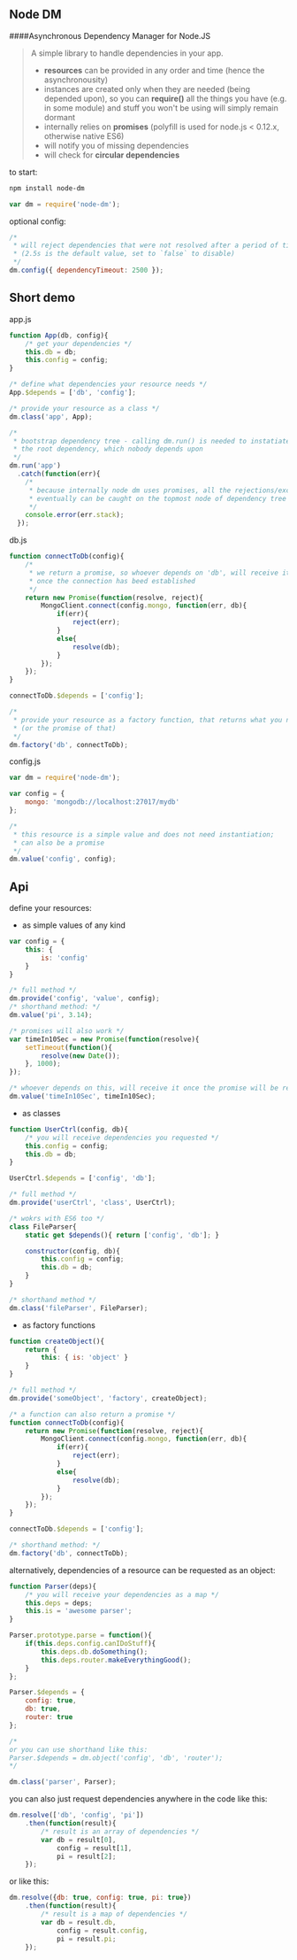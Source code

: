 Node DM
-------
####Asynchronous Dependency Manager for Node.JS

> A simple library to handle dependencies in your app. 
> - **resources** can be provided in any order and time (hence the asynchronousity)
> - instances are created only when they are needed (being depended upon), so you can **require()** all the things you have (e.g. in some module) and stuff you won't be using will simply remain dormant
> - internally relies on **promises** (polyfill is used for node.js < 0.12.x, otherwise native ES6)
> - will notify you of missing dependencies
> - will check for **circular dependencies**

to start:
```sh
npm install node-dm
```

```js
var dm = require('node-dm');
```

optional config:
```js
/*
 * will reject dependencies that were not resolved after a period of time
 * (2.5s is the default value, set to `false` to disable)
 */
dm.config({ dependencyTimeout: 2500 });
```

Short demo
----------

app.js
```js
function App(db, config){
	/* get your dependencies */
	this.db = db;
	this.config = config;
}

/* define what dependencies your resource needs */
App.$depends = ['db', 'config'];

/* provide your resource as a class */
dm.class('app', App);

/* 
 * bootstrap dependency tree - calling dm.run() is needed to instatiate
 * the root dependency, which nobody depends upon 
 */
dm.run('app')
  .catch(function(err){
    /* 
     * because internally node dm uses promises, all the rejections/exceptions
     * eventually can be caught on the topmost node of dependency tree
     */
    console.error(err.stack);
  });
```

db.js
```js
function connectToDb(config){
    /* 
     * we return a promise, so whoever depends on 'db', will receive it
     * once the connection has beed established
     */
    return new Promise(function(resolve, reject){
        MongoClient.connect(config.mongo, function(err, db){
            if(err){
                reject(err);
            }
            else{
                resolve(db);
            }
        });
    });
}

connectToDb.$depends = ['config'];

/* 
 * provide your resource as a factory function, that returns what you need
 * (or the promise of that)
 */
dm.factory('db', connectToDb);
```

config.js
```js
var dm = require('node-dm');

var config = {
	mongo: 'mongodb://localhost:27017/mydb'
};

/* 
 * this resource is a simple value and does not need instantiation; 
 * can also be a promise 
 */
dm.value('config', config);
```

Api
---

define your resources:

* as simple values of any kind

```js
var config = {
	this: {
	    is: 'config'
	}
}

/* full method */
dm.provide('config', 'value', config);
/* shorthand method: */
dm.value('pi', 3.14);

/* promises will also work */
var timeIn10Sec = new Promise(function(resolve){
	setTimeout(function(){
		resolve(new Date());
	}, 1000);
});

/* whoever depends on this, will receive it once the promise will be resolved */
dm.value('timeIn10Sec', timeIn10Sec);
```

* as classes

```js
function UserCtrl(config, db){
	/* you will receive dependencies you requested */
	this.config = config;
	this.db = db;
}

UserCtrl.$depends = ['config', 'db'];

/* full method */
dm.provide('userCtrl', 'class', UserCtrl);

/* wokrs with ES6 too */
class FileParser{
	static get $depends(){ return ['config', 'db']; }

	constructor(config, db){
		this.config = config;
		this.db = db;
	}
}

/* shorthand method */
dm.class('fileParser', FileParser);
```

* as factory functions

```js
function createObject(){
	return {
		this: { is: 'object' }
	}
}

/* full method */
dm.provide('someObject', 'factory', createObject);

/* a function can also return a promise */
function connectToDb(config){
	return new Promise(function(resolve, reject){
		MongoClient.connect(config.mongo, function(err, db){
			if(err){
				reject(err);
			}
			else{
				resolve(db);
			}
		});
	});
}

connectToDb.$depends = ['config'];

/* shorthand method: */
dm.factory('db', connectToDb);
```

alternatively, dependencies of a resource can be requested as an object:
```js
function Parser(deps){
	/* you will receive your dependencies as a map */
	this.deps = deps;
	this.is = 'awesome parser';
}

Parser.prototype.parse = function(){
	if(this.deps.config.canIDoStuff){
		this.deps.db.doSomething();
		this.deps.router.makeEverythingGood();
	}
};

Parser.$depends = { 
	config: true,
	db: true,
	router: true
};

/*
or you can use shorthand like this: 
Parser.$depends = dm.object('config', 'db', 'router');
*/

dm.class('parser', Parser);
```

you can also just request dependencies anywhere in the code like this:

```js
dm.resolve(['db', 'config', 'pi'])
	.then(function(result){
		/* result is an array of dependencies */
		var db = result[0],
			config = result[1],
			pi = result[2];
	});
```

or like this:

```js
dm.resolve({db: true, config: true, pi: true})
	.then(function(result){
		/* result is a map of dependencies */
		var db = result.db,
			config = result.config,
			pi = result.pi;
	});
```
